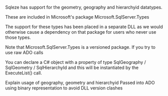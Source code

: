 Sqleze has support for the geometry, geography and hierarchyid datatypes.

These are included in Microsoft's package Microsoft.SqlServer.Types

The support for these types has been placed in a separate DLL as we would otherwise
cause a dependency on that package for users who never use those types.

Note that Microsoft.SqlServer.Types is a versioned package. If you try to use raw
ADO calls

You can declare a C# object with a property of type SqlGeography / SqlGeometry / SqlHierarchyId
and this will be instantiated by the ExecuteList() call.



Explain usage of geography, geometry and hierarchyid
Passed into ADO using binary representation to avoid DLL version clashes
